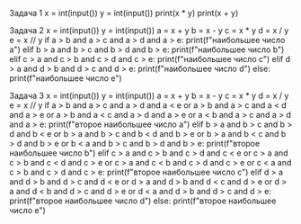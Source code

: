 Задача 1
x = int(input())
y = int(input())
print(x * y)
print(x + y)

Задача 2
x = int(input())
y = int(input())
a = x + y
b = x - y
c = x * y
d = x / y
e = x // y
if a > b and a > c and a > d and a > e:
    print(f"наибольшее число a")
elif b > a and b > c and b > d and b > e:
    print(f"наибольшее число b")
elif c > a and c > b and c > d and c > e:
    print(f"наибольшее число c")
elif d > a and d > b and d > c and d > e:
    print(f"наибольшее число d")
else:
    print(f"наибольшее число e")


Задача 3
x = int(input())
y = int(input())
a = x + y
b = x - y
c = x * y
d = x / y
e = x // y
if a > b and a > c and a > d and a < e or a > b and a > c and a < d and a > e or a > b and a < c and a > d and a > e or a < b and a > c and a > d and a > e:
    print(f"второе наибольшее число a")
elif b > a and b > c and b > d and b < e or b > a and b > c and b < d and b > e or b > a and b < c and b > d and b > e or b < a and b > c and b > d and b > e:
    print(f"второе наибольшее число b")
elif c > a and c > b and c > d and c < e or c > a and c > b and c < d and c > e or c > a and c < b and c > d and c > e or c < a and c > b and c > d and c > e:
    print(f"второе наибольшее число c")
elif d > a and d > b and d > c and d < e or d > a and d > b and d < c and d > e or d > a and d < b and d > c and d > e or d < a and d > b and d > c and d > e:
    print(f"второе наибольшее число d")
else:
    print(f"второе наибольшее число e")
